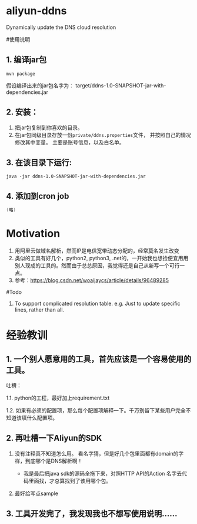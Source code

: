 # aliyun-ddns
Dynamically update the DNS cloud resolution

#使用说明
##  1. 编译jar包
```shell
mvn package
```
假设编译出来的jar包名字为： target/ddns-1.0-SNAPSHOT-jar-with-dependencies.jar
 
##  2. 安装：
1. 把jar包复制到你喜欢的目录。
2. 在jar包同级目录存放一份`private/ddns.properties`文件， 并按照自己的情况修改其中变量。 主要是账号信息，以及白名单。

## 3. 在该目录下运行:
```
java -jar ddns-1.0-SNAPSHOT-jar-with-dependencies.jar
```
## 4. 添加到cron job 
```java
(略)
```

# Motivation
1. 用阿里云做域名解析，然而IP是电信宽带动态分配的，经常莫名发生改变
2. 类似的工具有好几个，python2, python3, .net的，一开始我也想捡便宜用用别人现成的工具的。然而由于总总原因，我觉得还是自己从新写一个可行一点。
3. 参考：https://blog.csdn.net/woaijaycs/article/details/96489285

#Todo
1. To support complicated resolution table. e.g. Just to update specific lines, rather than all. 

# 经验教训
## 1. 一个别人愿意用的工具，首先应该是一个容易使用的工具。
吐槽：

1.1. python的工程，最好加上requirement.txt

1.2. 如果有必须的配置项，那么每个配置项解释一下。千万别留下某些用户完全不知道该填什么配置项。

## 2. 再吐槽一下Aliyun的SDK
1. 没有注释真不知道怎么用。 看名字猜，但是好几个包里面都有domain的字样，到底哪个是DNS解析啊！
   - 我是最后把java sdk的源码全拖下来，对照HTTP API的Action 名字去代码里面找，才总算找到了该用哪个包。 
   
2. 最好给写点sample

## 3. 工具开发完了，我发现我也不想写使用说明……
